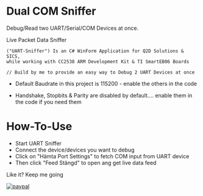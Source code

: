 # Dual COM Sniffer
Debug/Read two UART/Serial/COM Devices at once.

Live Packet Data Sniffer



    ("UART-Sniffer") Is an C# WinForm Application for Q2D Solutions & SICS,
    while working with CC2538 ARM Development Kit & TI SmartEB06 Boards
    
    // Build by me to provide an easy way to Debug 2 UART Devices at once
    
    

 
* Default Baudrate in this project is 115200 - enable the others in the code

* Handshake, Stopbits &  Parity are disabled by default.... enable them in the code if you need them


# How-To-Use
- Start UART Sniffer
- Connect the device/devices you want to debug
- Click on "Hämta Port Settings" to fetch COM input from UART device
- Then click "Feed Stängd" to open ang get live data feed





        
Like it?   Keep me going


[![paypal](https://www.paypalobjects.com/en_US/i/btn/btn_donateCC_LG.gif)](https://www.paypal.com/cgi-bin/webscr?cmd=_s-xclick&hosted_button_id=LFMQEBTS2VH4U)
